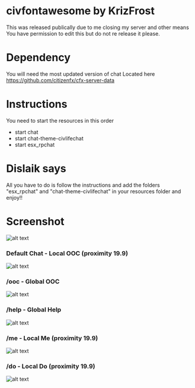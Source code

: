 # civfontawesome by KrizFrost
This was released publically due to me closing my server and other means You have permission to edit this but do not re release it please.
# Dependency
You will need the most updated version of chat Located here https://github.com/citizenfx/cfx-server-data
# Instructions
You need to start the resources in this order

- start chat
- start chat-theme-civlifechat
- start esx_rpchat
# Dislaik says
All you have to do is follow the instructions and add the folders "esx_rpchat" and "chat-theme-civlifechat" in your resources folder and enjoy!!

# Screenshot
![alt text](https://i.imgur.com/tkI23bS.png)

### Default Chat - Local OOC (proximity 19.9)
![alt text](https://i.imgur.com/wKuSDv4.png)

### /ooc - Global OOC
![alt text](https://i.imgur.com/DGljaF5.png)

### /help - Global Help
![alt text](https://i.imgur.com/mod5hyQ.png)

### /me - Local Me (proximity 19.9)
![alt text](https://i.imgur.com/ZqznDEo.png)

### /do - Local Do (proximity 19.9)
![alt text](https://i.imgur.com/p8pTplI.png)
